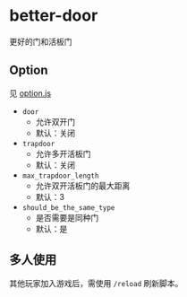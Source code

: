 # better-door

更好的门和活板门

## Option

见 [option.js](./option.js)

- `door`
    - 允许双开门
    - 默认：关闭
- `trapdoor`
    - 允许多开活板门
    - 默认：关闭
- `max_trapdoor_length`
    - 允许双开活板门的最大距离
    - 默认：3
- `should_be_the_same_type`
    - 是否需要是同种门
    - 默认：是

## 多人使用

其他玩家加入游戏后，需使用 `/reload` 刷新脚本。
